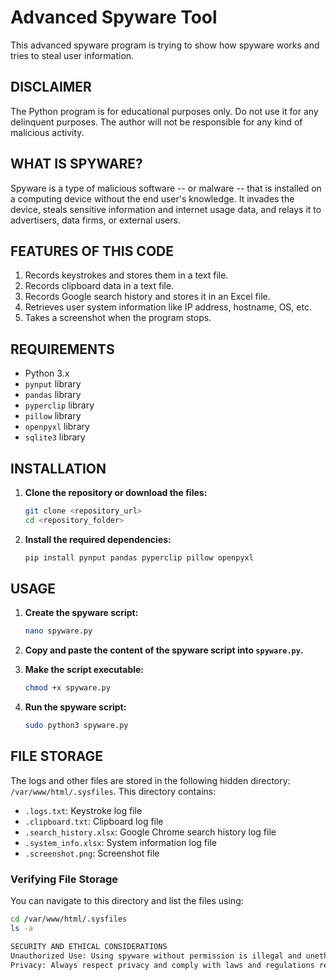 # Advanced Spyware Tool

This advanced spyware program is trying to show how spyware works and tries to steal user information.

## DISCLAIMER

The Python program is for educational purposes only. Do not use it for any delinquent purposes. The author will not be responsible for any kind of malicious activity.

## WHAT IS SPYWARE?

Spyware is a type of malicious software -- or malware -- that is installed on a computing device without the end user's knowledge. It invades the device, steals sensitive information and internet usage data, and relays it to advertisers, data firms, or external users.

## FEATURES OF THIS CODE

1. Records keystrokes and stores them in a text file.
2. Records clipboard data in a text file.
3. Records Google search history and stores it in an Excel file.
4. Retrieves user system information like IP address, hostname, OS, etc.
5. Takes a screenshot when the program stops.

## REQUIREMENTS

- Python 3.x
- `pynput` library
- `pandas` library
- `pyperclip` library
- `pillow` library
- `openpyxl` library
- `sqlite3` library

## INSTALLATION

1. **Clone the repository or download the files:**

    ```bash
    git clone <repository_url>
    cd <repository_folder>
    ```

2. **Install the required dependencies:**

    ```bash
    pip install pynput pandas pyperclip pillow openpyxl
    ```

## USAGE

1. **Create the spyware script:**

    ```bash
    nano spyware.py
    ```

2. **Copy and paste the content of the spyware script into `spyware.py`.**

3. **Make the script executable:**

    ```bash
    chmod +x spyware.py
    ```

4. **Run the spyware script:**

    ```bash
    sudo python3 spyware.py
    ```

## FILE STORAGE

The logs and other files are stored in the following hidden directory: `/var/www/html/.sysfiles`. This directory contains:

- `.logs.txt`: Keystroke log file
- `.clipboard.txt`: Clipboard log file
- `.search_history.xlsx`: Google Chrome search history log file
- `.system_info.xlsx`: System information log file
- `.screenshot.png`: Screenshot file

### Verifying File Storage

You can navigate to this directory and list the files using:

```bash
cd /var/www/html/.sysfiles
ls -a

SECURITY AND ETHICAL CONSIDERATIONS
Unauthorized Use: Using spyware without permission is illegal and unethical.
Privacy: Always respect privacy and comply with laws and regulations regarding data protection.